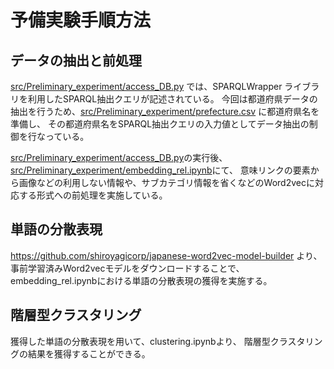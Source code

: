 # 予備実験手順方法
## データの抽出と前処理
[src/Preliminary_experiment/access_DB.py](access_DB.py) では、SPARQLWrapper ライブラリを利用したSPARQL抽出クエリが記述されている。
今回は都道府県データの抽出を行うため、[src/Preliminary_experiment/prefecture.csv](prefecture.csv) に都道府県名を準備し、
その都道府県名をSPARQL抽出クエリの入力値としてデータ抽出の制御を行なっている。

[src/Preliminary_experiment/access_DB.py](access_DB.py)の実行後、
[src/Preliminary_experiment/embedding_rel.ipynb](embedding_rel.ipynb)にて、
意味リンクの要素から画像などの利用しない情報や、サブカテゴリ情報を省くなどのWord2vecに対応する形式への前処理を実施している。

## 単語の分散表現
https://github.com/shiroyagicorp/japanese-word2vec-model-builder
より、事前学習済みWord2vecモデルをダウンロードすることで、
embedding_rel.ipynbにおける単語の分散表現の獲得を実施する。

## 階層型クラスタリング
獲得した単語の分散表現を用いて、clustering.ipynbより、
階層型クラスタリングの結果を獲得することができる。
